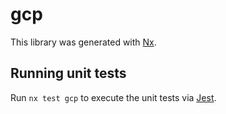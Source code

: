 # gcp

This library was generated with [Nx](https://nx.dev).

## Running unit tests

Run `nx test gcp` to execute the unit tests via [Jest](https://jestjs.io).
